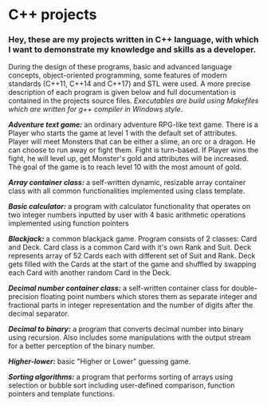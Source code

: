 # C++ projects

### Hey, these are my projects written in C++ language, with which I want to demonstrate my knowledge and skills as a developer.
 During the design of these programs, basic and advanced language concepts, object-oriented programming, some features of modern standards (C++11, C++14 and C++17) and STL were used. A more precise description of each program is given below and full documentation is contained in the projects source files. *Executables are build using Makefiles which are written for g++ compiler in Windows style*.
 
 ***Adventure text game:*** an ordinary adventure RPG-like text game. There is a Player who starts the game at level 1 with the default set of attributes. Player will meet Monsters that can be either a slime, an orc or a dragon. He can choose to run away or fight them. Fight is turn-based. If Player wins the fight, he will level up, get Monster's gold and attributes will be increased. The goal of the game is to reach level 10 with the most amount of gold.

 ***Array container class:*** a self-written dynamic, resizable array container class with all common functionalities implemented using class template.

 ***Basic calculator:*** a program with calculator functionality that operates on two integer numbers inputted by user with 4 basic arithmetic operations implemented using function pointers
 
 ***Blackjack:*** a common blackjack game. Program consists of 2 classes: Card and Deck. Card class is a common Card with it's own Rank and Suit. Deck represents array of 52 Cards each with different set of Suit and Rank. Deck gets filled with the Cards at the start of the game and shuffled by swapping each Card with another random Card in the Deck.
 
 ***Decimal number container class:*** a self-written container class for double-precision floating point numbers which stores them as separate integer and fractional parts in integer representation and the number of digits after the decimal separator.
 
 ***Decimal to binary:*** a program that converts decimal number into binary using recursion. Also includes some manipulations with the output stream for a better perception of the binary number.
 
 ***Higher-lower:*** basic "Higher or Lower" guessing game.
 
 ***Sorting algorithms:*** a program that performs sorting of arrays using selection or bubble sort including user-defined comparison, function pointers and template functions.
